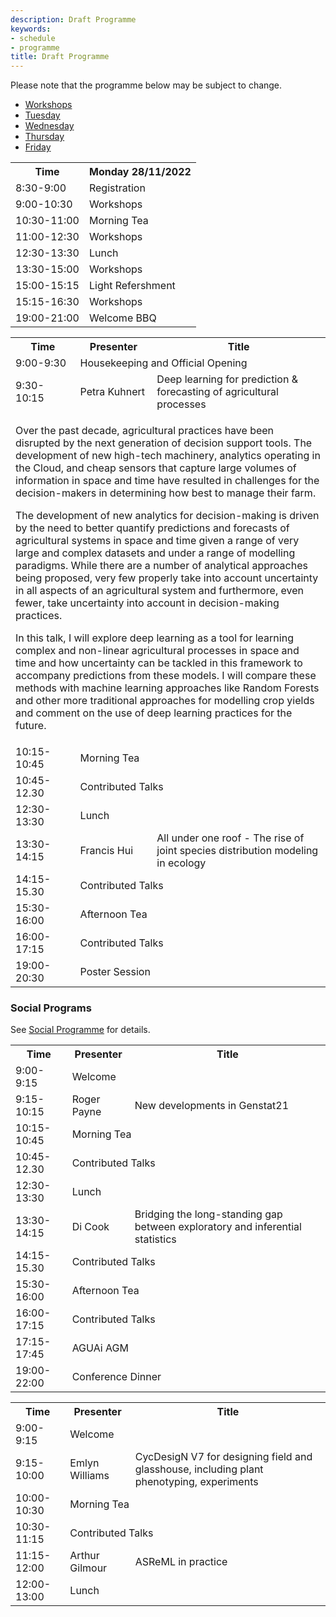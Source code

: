```yaml
---
description: Draft Programme
keywords:
- schedule
- programme
title: Draft Programme
---
```


Please note that the programme below may be subject to change.

<ul class="nav nav-tabs">
  <li class="nav-item">
    <a class="nav-link active" data-toggle="tab" href="#workshop">Workshops</a>
  </li>
  <li class="nav-item">
    <a class="nav-link" data-toggle="tab" href="#tuesday">Tuesday</a>
  </li>
  <li class="nav-item">
    <a class="nav-link" data-toggle="tab" href="#wednesday">Wednesday</a>
  </li>
  <li class="nav-item">
    <a class="nav-link" data-toggle="tab" href="#thursday">Thursday</a>
  </li>
  <li class="nav-item">
    <a class="nav-link" data-toggle="tab" href="#friday">Friday</a>
  </li>
</ul>

<div class="tab-content">
  <div class="tab-pane active" id="workshop">
          <table>
          <tr>
            <th>Time</th>
            <th>Monday 28/11/2022</th>
          </tr>
          <tr>
            <td>8:30-9:00</td>
            <td>Registration</td>
          </tr>
          <tr>
            <td>9:00-10:30</td>
            <td>Workshops</td>
          </tr>
          <tr>
            <td>10:30-11:00</td>
            <td>Morning Tea</td>
          </tr>
          <tr>
            <td>11:00-12:30</td>
            <td>Workshops</td>
          </tr>
          <tr>
            <td>12:30-13:30</td>
            <td>Lunch</td>
          </tr>
          <tr>
            <td>13:30-15:00</td>
            <td>Workshops</td>
          </tr>
          <tr>
            <td>15:00-15:15</td>
            <td>Light Refershment</td>
          </tr>
          <tr>
            <td>15:15-16:30</td>
            <td>Workshops</td>
          </tr>
          <tr class="tr-highlight">
            <td>19:00-21:00</td>
            <td>Welcome BBQ</td>
          </tr>
        </table>
  
  </div>
  <div class="tab-pane" id="tuesday">
            <table>
          <tr>
            <th>Time</th>
            <th>Presenter</th>
            <th>Title</th>
          </tr>
          <tr>
            <td >9:00-9:30</td>
            <td colspan=2   class="tr-highlight">Housekeeping and Official Opening</td>
          </tr>
          <tr class="clickable" data-toggle="collapse" data-target=".1collapsed">
            <td>9:30-10:15</td>
            <td>Petra Kuhnert</td>
            <td>Deep learning for prediction & forecasting of agricultural processes</td>
          </tr>
          <tr class="1collapsed collapse" aria-expanded="false" style="height: 0px;">
          <td colspan="3">
          <p>Over the past decade, agricultural practices have been disrupted by the next generation of decision support tools.  The development of new high-tech machinery, analytics operating in the Cloud, and cheap sensors that capture large volumes of information in space and time have resulted in challenges for the decision-makers in determining how best to manage their farm.</p>

<p>The development of new analytics for decision-making is driven by the need to better quantify predictions and forecasts of agricultural systems in space and time given a range of very large and complex datasets and under a range of modelling paradigms.   While there are a number of analytical approaches being proposed, very few properly take into account uncertainty in all aspects of an agricultural system and furthermore, even fewer, take uncertainty into account in decision-making practices.</p>

<p>In this talk, I will explore deep learning as a tool for learning complex and non-linear agricultural processes in space and time and how uncertainty can be tackled in this framework to accompany predictions from these models.  I will compare these methods with machine learning approaches like Random Forests and other more traditional approaches for modelling crop yields and comment on the use of deep learning practices for the future.  </p>
          </td>
          </tr>
          <tr>
            <td>10:15-10:45</td>
            <td colspan=2 class="tr-highlight">Morning Tea</td>
          </tr>
          <tr>
            <td>10:45-12.30</td>
            <td colspan=2>Contributed Talks</td>
          </tr>
          <tr>
            <td>12:30-13:30</td>
            <td colspan=2 class="tr-highlight">Lunch</td>
          </tr>
          <tr>
            <td>13:30-14:15</td>
            <td>Francis Hui</td>
            <td>All under one roof -  The rise of joint species distribution modeling in ecology</td>
          </tr>
          <tr>
            <td>14:15-15.30</td>
            <td colspan=2>Contributed Talks</td>
          </tr>
          <tr>
            <td>15:30-16:00</td>
            <td colspan=2 class="tr-highlight">Afternoon Tea</td>
          </tr>
          <tr>
            <td>16:00-17:15</td>
            <td  colspan=2>Contributed Talks</td>
          </tr>
          <tr>
            <td>19:00-20:30</td>
            <td colspan=2  class="tr-highlight">Poster Session</td>
          </tr>
        </table>
  </div>
  <div class="tab-pane" id="wednesday">
         <h3>Social Programs</h3>
         See <a href="/social/">Social Programme</a> for details.
  </div>
  <div class="tab-pane" id="thursday">
              <table>
          <tr>
            <th>Time</th>
            <th>Presenter</th>
            <th>Title</th>
          </tr>
          <tr>
            <td >9:00-9:15</td>
            <td colspan=2   class="tr-highlight">Welcome</td>
          </tr>
          <tr>
            <td>9:15-10:15</td>
            <td>Roger Payne</td>
            <td>New developments in Genstat21</td>
          </tr>
          <tr>
            <td>10:15-10:45</td>
            <td colspan=2 class="tr-highlight">Morning Tea</td>
          </tr>
          <tr>
            <td>10:45-12.30</td>
            <td colspan=2>Contributed Talks</td>
          </tr>
          <tr>
            <td>12:30-13:30</td>
            <td colspan=2 class="tr-highlight">Lunch</td>
          </tr>
          <tr>
            <td>13:30-14:15</td>
            <td>Di Cook</td>
            <td>Bridging the long-standing gap between exploratory and inferential statistics</td>
          </tr>
          <tr>
            <td>14:15-15.30</td>
            <td colspan=2>Contributed Talks</td>
          </tr>
          <tr>
            <td>15:30-16:00</td>
            <td colspan=2 class="tr-highlight">Afternoon Tea</td>
          </tr>
          <tr>
            <td>16:00-17:15</td>
            <td  colspan=2>Contributed Talks</td>
          </tr>
          <tr>
            <td>17:15-17:45</td>
            <td  colspan=2>AGUAi AGM</td>
          </tr>
          <tr>
            <td>19:00-22:00</td>
            <td  colspan=2  class="tr-highlight">Conference Dinner</td>
          </tr>
        </table>
  
  </div>
  <div class="tab-pane" id="friday">
  
  <table>
          <tr>
            <th>Time</th>
            <th>Presenter</th>
            <th>Title</th>
          </tr>
          <tr>
            <td >9:00-9:15</td>
            <td colspan=2   class="tr-highlight">Welcome</td>
          </tr>
          <tr>
            <td>9:15-10:00</td>
            <td>Emlyn Williams</td>
            <td>CycDesigN V7 for designing field and glasshouse, including plant phenotyping, experiments</td>
          </tr>
          <tr>
            <td>10:00-10:30</td>
            <td colspan=2 class="tr-highlight">Morning Tea</td>
          </tr>
          <tr>
            <td>10:30-11:15</td>
            <td colspan=2>Contributed Talks</td>
          </tr>
          <tr>
            <td>11:15-12:00</td>
            <td>Arthur Gilmour</td>
            <td>ASReML in practice</td>
          </tr>
          <tr>
            <td>12:00-13:00</td>
            <td colspan=2 class="tr-highlight">Lunch</td>
          </tr>
        </table>
  
  </div>
</div>

<br>
